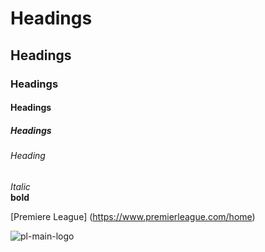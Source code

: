 # Headings
## Headings
### Headings
#### Headings
##### Headings
###### Heading

*Italic*\
**bold**

[Premiere League] (https://www.premierleague.com/home)

![pl-main-logo](https://github.com/user-attachments/assets/afa4da2a-7d2a-48cc-8784-a99982500f45)
